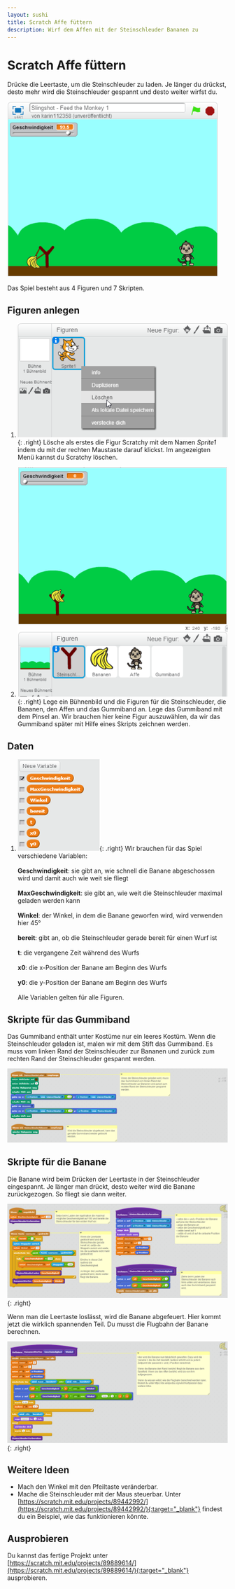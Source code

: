 ```yaml
---
layout: sushi
title: Scratch Affe füttern
description: Wirf dem Affen mit der Steinschleuder Bananen zu
---
```


# Scratch Affe füttern

Drücke die Leertaste, um die Steinschleuder zu laden. Je länger du drückst, desto mehr wird die Steinschleuder 
gespannt und desto weiter wirfst du.

<p class="center"><img alt="Snake Game" src="scratch-slingshot/slingshot-affe-fuettern.png" /></p>

Das Spiel besteht aus 4 Figuren und 7 Skripten.

## Figuren anlegen

1. ![Figur löschen](scratch-slingshot/figur-loeschen.png){: .right}
Lösche als erstes die Figur Scratchy mit dem Namen *Sprite1* indem du mit der rechten Maustaste darauf klickst. 
Im angezeigten Menü kannst du Scratchy löschen.

1. ![Bühnenbild anlegen](scratch-slingshot/buehne-und-figuren.png){: .right}
Lege ein Bühnenbild und die Figuren für die Steinschleuder, die Bananen, den Affen und das Gummiband an. 
Lege das Gummiband mit dem Pinsel an. Wir brauchen hier keine Figur auszuwählen, da wir das Gummiband später 
mit Hilfe eines Skripts zeichnen werden.

## Daten

1. ![Daten](scratch-slingshot/daten.png){: .right}
Wir brauchen für das Spiel verschiedene Variablen:
<br /><br />**Geschwindigkeit**: sie gibt an, wie schnell die Banane abgeschossen wird und damit auch wie weit sie fliegt
<br /><br />**MaxGeschwindigkeit**: sie gibt an, wie weit die Steinschleuder maximal geladen werden kann
<br /><br />**Winkel**: der Winkel, in dem die Banane geworfen wird, wird verwenden hier 45°
<br /><br />**bereit**: gibt an, ob die Steinschleuder gerade bereit für einen Wurf ist
<br /><br />**t**: die vergangene Zeit während des Wurfs
<br /><br />**x0**: die x-Position der Banane am Beginn des Wurfs
<br /><br />**y0**: die y-Position der Banane am Beginn des Wurfs
<br /><br />Alle Variablen gelten für alle Figuren.

## Skripte für das Gummiband

Das Gummiband enthält unter Kostüme nur ein leeres Kostüm. Wenn die Steinschleuder geladen ist, malen wir mit dem 
Stift das Gummiband. Es muss vom linken Rand der Steinschleuder zur Bananen und zurück zum rechten Rand der Steinschleuder gespannt werden.

![Spiel starten](scratch-slingshot/skripte-gummiband.png)
  
## Skripte für die Banane

Die Banane wird beim Drücken der Leertaste in der Steinschleuder eingespannt. Je länger man drückt, desto 
weiter wird die Banane zurückgezogen. So fliegt sie dann weiter.

![Skripte Stern](scratch-slingshot/skripte-banane-1.png){: .right}

Wenn man die Leertaste loslässt, wird die Banane abgefeuert. Hier kommt jetzt die wirklich spannenden Teil. Du 
musst die Flugbahn der Banane berechnen.

![Skripte Stern](scratch-slingshot/skripte-banane-2.png){: .right}
	
## Weitere Ideen

* Mach den Winkel mit den Pfeiltaste veränderbar.
* Mache die Steinschleuder mit der Maus steuerbar. Unter [https://scratch.mit.edu/projects/89442992/](https://scratch.mit.edu/projects/89442992/){:target="_blank"} findest 
du ein Beispiel, wie das funktionieren könnte.

## Ausprobieren

Du kannst das fertige Projekt unter [https://scratch.mit.edu/projects/89889614/](https://scratch.mit.edu/projects/89889614/){:target="_blank"} ausprobieren.